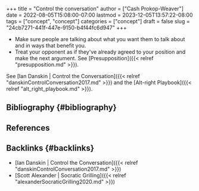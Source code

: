 +++
title = "Control the conversation"
author = ["Cash Prokop-Weaver"]
date = 2022-08-05T15:08:00-07:00
lastmod = 2023-12-05T13:57:22-08:00
tags = ["concept", "concept"]
categories = ["concept"]
draft = false
slug = "24cb7271-441f-447e-9150-b4f44fc6d947"
+++

-   Make sure people are talking about what you want them to talk about and in ways that benefit you.
-   Treat your opponent as if they've already agreed to your position and make the next argument. See [Presupposition]({{< relref "presupposition.md" >}}).

See [Ian Danskin | Control the Conversation]({{< relref "danskinControlConversation2017.md" >}}) and the [Alt-right Playbook]({{< relref "alt_right_playbook.md" >}}).


## Bibliography {#bibliography}

## References

<style>.csl-entry{text-indent: -1.5em; margin-left: 1.5em;}</style><div class="csl-bib-body">
</div>


## Backlinks {#backlinks}

-   [Ian Danskin | Control the Conversation]({{< relref "danskinControlConversation2017.md" >}})
-   [Scott Alexander | Socratic Grilling]({{< relref "alexanderSocraticGrilling2020.md" >}})
